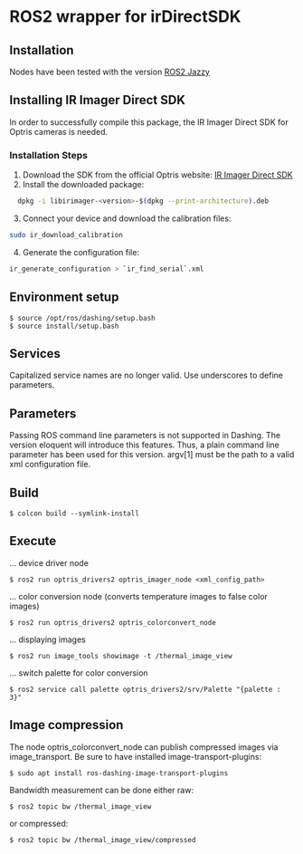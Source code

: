 # ROS2 wrapper for irDirectSDK

## Installation
Nodes have been tested with the version [ROS2 Jazzy](https://docs.ros.org/en/jazzy/Installation/Ubuntu-Install-Debs.html)

## Installing IR Imager Direct SDK

In order to successfully compile this package, the IR Imager Direct SDK for Optris cameras is needed.

### **Installation Steps**
1. Download the SDK from the official Optris website: [IR Imager Direct SDK](https://sdk.optris.com/downloads/)
2. Install the downloaded package:
``` bash
  dpkg -i libirimager-<version>-$(dpkg --print-architecture).deb
```
3. Connect your device and download the calibration files:
``` bash
sudo ir_download_calibration
```
4. Generate the configuration file: 
``` bash
ir_generate_configuration > `ir_find_serial`.xml
```

## Environment setup
```
$ source /opt/ros/dashing/setup.bash
$ source install/setup.bash
```

## Services
Capitalized service names are no longer valid. Use underscores to define parameters.

## Parameters
Passing ROS command line parameters is not supported in Dashing. The version eloquent will introduce this features.
Thus, a plain command line parameter has been used for this version. argv[1] must be the path to a valid xml configuration file.

## Build
```
$ colcon build --symlink-install
```

## Execute
... device driver node
```
$ ros2 run optris_drivers2 optris_imager_node <xml_config_path>
```

... color conversion node (converts temperature images to false color images)
```
$ ros2 run optris_drivers2 optris_colorconvert_node
```

... displaying images
```
$ ros2 run image_tools showimage -t /thermal_image_view
```

... switch palette for color conversion
```
$ ros2 service call palette optris_drivers2/srv/Palette "{palette : 3}"
```

## Image compression
The node optris_colorconvert_node can publish compressed images via image_transport. Be sure to have installed image-transport-plugins:
```
$ sudo apt install ros-dashing-image-transport-plugins
```

Bandwidth measurement can be done either raw:
```
$ ros2 topic bw /thermal_image_view
```

or compressed:
```
$ ros2 topic bw /thermal_image_view/compressed
```
